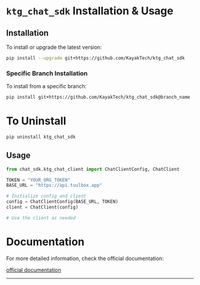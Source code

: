 ##

# `ktg_chat_sdk` Installation & Usage

## Installation

To install or upgrade the latest version:

```bash
pip install --upgrade git+https://github.com/KayakTech/ktg_chat_sdk
```

### Specific Branch Installation

To install from a specific branch:

```bash
pip install git+https://github.com/KayakTech/ktg_chat_sdk@branch_name
```

# To Uninstall

```bash
pip uninstall ktg_chat_sdk
```

## Usage

```python
from chat_sdk.ktg_chat_client import ChatClientConfig, ChatClient

TOKEN = "YOUR_ORG_TOKEN"
BASE_URL = "https://api.tuulbox.app"

# Initialize config and client
config = ChatClientConfig(BASE_URL, TOKEN)
client = ChatClient(config)

# Use the client as needed
```

# Documentation

For more detailed information, check the official documentation:

[official documentation](https://chat.tuulbox.app/docs)

---
